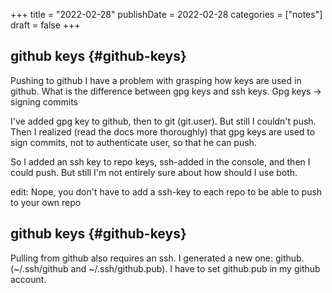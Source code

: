 +++
title = "2022-02-28"
publishDate = 2022-02-28
categories = ["notes"]
draft = false
+++

## github keys {#github-keys}

Pushing to github
I have a problem with grasping how keys are used in github.
What is the difference between gpg keys and ssh keys.
Gpg keys -&gt; signing commits

I've added gpg key to github, then to git (git.user).
But still I couldn't push. Then I realized (read the docs more thoroughly) that
gpg keys are used to sign commits, not to authenticate user, so that he can push.

So I added an ssh key to repo keys, ssh-added in the console, and then I could push.
But still I'm not entirely sure about how should I use both.

edit: Nope, you don't have to add a ssh-key to each repo to be able to push to your own repo


## github keys {#github-keys}

Pulling from github also requires an ssh.
I generated a new one: github. (~/.ssh/github and ~/.ssh/github.pub).
I have to set github.pub in my github account.